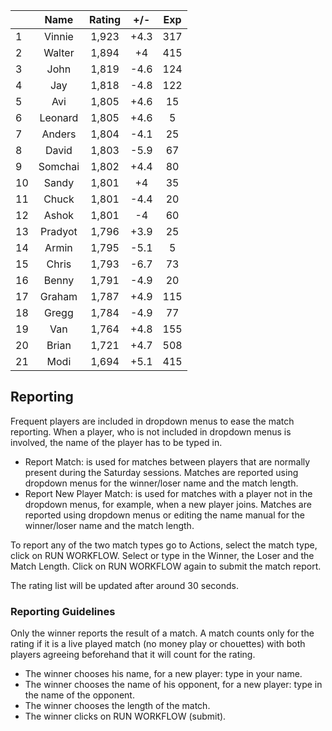 | |Name|Rating|+/-|Exp|
|-|:--:|:----:|:-:|:-:|
|1|Vinnie|1,923|+4.3|317|
|2|Walter|1,894|+4|415|
|3|John|1,819|-4.6|124|
|4|Jay|1,818|-4.8|122|
|5|Avi|1,805|+4.6|15|
|6|Leonard|1,805|+4.6|5|
|7|Anders|1,804|-4.1|25|
|8|David|1,803|-5.9|67|
|9|Somchai|1,802|+4.4|80|
|10|Sandy|1,801|+4|35|
|11|Chuck|1,801|-4.4|20|
|12|Ashok|1,801|-4|60|
|13|Pradyot|1,796|+3.9|25|
|14|Armin|1,795|-5.1|5|
|15|Chris|1,793|-6.7|73|
|16|Benny|1,791|-4.9|20|
|17|Graham|1,787|+4.9|115|
|18|Gregg|1,784|-4.9|77|
|19|Van|1,764|+4.8|155|
|20|Brian|1,721|+4.7|508|
|21|Modi|1,694|+5.1|415|

 

## Reporting

Frequent players are included in dropdown menus to ease the match reporting.
When a player, who is not included in dropdown menus is involved, the name of the player has to be typed in.

- Report Match:  is used for matches between players that are normally present during the Saturday sessions.
Matches are reported using dropdown menus for the winner/loser name and the match length.
- Report New Player Match:  is used for matches with a player not in the dropdown menus, for example, when a new player joins.
Matches are reported using dropdown menus or editing the name manual for the winner/loser name and the match length.

To report any of the two match types go to Actions, select the match type, click on RUN WORKFLOW.
Select or type in the Winner, the Loser and the Match Length.
Click on RUN WORKFLOW again to submit the match report.

The rating list will be updated after around 30 seconds.

### Reporting Guidelines

Only the winner reports the result of a match.
A match counts only for the rating if it is a live played match (no money play or chouettes)
with both players agreeing beforehand that it will count for the rating.

- The winner chooses his name, for a new player: type in your name.
- The winner chooses the name of his opponent, for a new player: type in the name of the opponent.
- The winner chooses the length of the match.
- The winner clicks on RUN WORKFLOW (submit).
